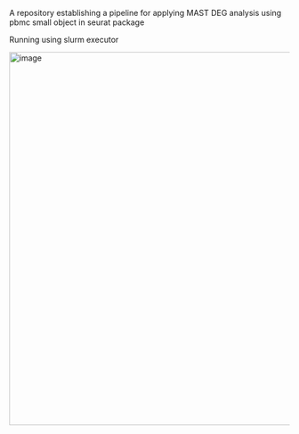 A repository establishing a pipeline for applying MAST DEG analysis 
using pbmc small object in seurat package

Running using slurm executor

<img width="670" alt="image" src="https://github.com/mms100/scRNA-seq_nextflow_DEG_pipeline/assets/60142059/aeab1978-17bb-4352-a75d-29329a875c31">



